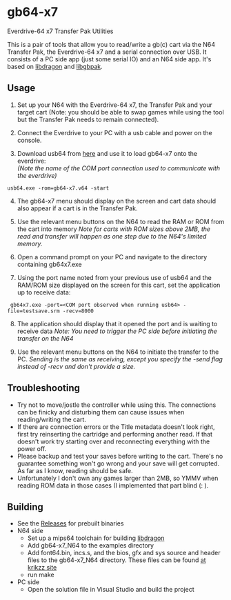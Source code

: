 # gb64-x7
Everdrive-64 x7 Transfer Pak Utilities

This is a pair of tools that allow you to read/write a gb(c) cart via the N64 Transfer Pak, the Everdrive-64 x7 and a serial connection over USB.
It consists of a PC side app (just some serial IO) and an N64 side app. It's based on [libdragon](https://github.com/DragonMinded/libdragon) and [libgbpak](https://github.com/saturnu/libgbpak). 

## Usage

1. Set up your N64 with the Everdrive-64 x7, the Transfer Pak and your target cart (Note: you should be able to swap games while using the tool but the Transfer Pak needs to remain connected). 

2. Connect the Everdrive to your PC with a usb cable and power on the console.

3. Download usb64 from [here](http://krikzz.com/pub/support/everdrive-64/x-series/dev/usb64.exe) and use it to load gb64-x7 onto the everdrive:  
   *(Note the name of the COM port connection used to communicate with the everdrive)*
```
usb64.exe -rom=gb64-x7.v64 -start
```    

4. The gb64-x7 menu should display on the screen and cart data should also appear if a cart is in the Transfer Pak.

5. Use the relevant menu buttons on the N64 to read the RAM or ROM from the cart into memory
   *Note for carts with ROM sizes above 2MB, the read and transfer will happen as one step due to the N64's limited memory.*
   
6. Open a command prompt on your PC and navigate to the directory containing gb64x7.exe

7. Using the port name noted from your previous use of usb64 and the RAM/ROM size displayed on the screen for this cart, set the application up to receive data:
``` 
 gb64x7.exe -port=<COM port observed when running usb64> -file=testsave.srm -recv=8000
```

8. The application should display that it opened the port and is waiting to receive data
   *Note: You need to trigger the PC side before initiating the transfer on the N64*
   
9. Use the relevant menu buttons on the N64 to initiate the transfer to the PC.
   *Sending is the same as receiving, except you specify the -send flag instead of -recv and don't provide a size.*
   
## Troubleshooting
 
- Try not to move/jostle the controller while using this. The connections can be finicky and disturbing them can cause issues when reading/writing the cart.
- If there are connection errors or the Title metadata doesn't look right, first try reinserting the cartridge and performing another read. If that doesn't work try starting over and reconnecting everything with the power off.
- Please backup and test your saves before writing to the cart. There's no guarantee something won't go wrong and your save will get corrupted. As far as I know, reading should be safe.
- Unfortunately I don't own any games larger than 2MB, so YMMV when reading ROM data in those cases (I implemented that part blind (: ).

## Building

- See the [Releases](https://github.com/ragnaroktomorrow/gb64-x7/releases/tag/v1.0.0) for prebuilt binaries
- N64 side
  - Set up a mips64 toolchain for building [libdragon](https://github.com/DragonMinded/libdragon)
  - Add gb64-x7_N64 to the examples directory
  - Add font64.bin, incs.s, and the bios, gfx and sys source and header files to the gb64-x7_N64 directory. These files can be found [at krikzz site](http://krikzz.com/pub/support/everdrive-64/x-series/dev/usbio-sample.zip)  
  - run make  
- PC side
  - Open the solution file in Visual Studio and build the project
